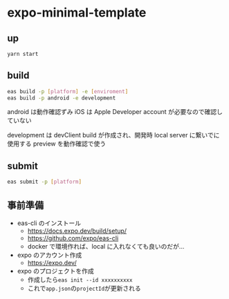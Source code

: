 # expo-minimal-template

## up

```bash
yarn start
```

## build

```bash
eas build -p [platform] -e [enviroment]
eas build -p android -e development
```

android は動作確認ずみ
iOS は Apple Developer account が必要なので確認していない

development は devClient build が作成され、開発時 local server に繋いでに使用する
preview を動作確認で使う

## submit

```bash
eas submit -p [platform]
```

## 事前準備

- eas-cli のインストール
  - https://docs.expo.dev/build/setup/
  - https://github.com/expo/eas-cli
  - docker で環境作れば、local に入れなくても良いのだが...
- expo のアカウント作成
  - https://expo.dev/
- expo のプロジェクトを作成
  - 作成したら`eas init --id xxxxxxxxxx`
  - これで`app.json`の`projectId`が更新される
